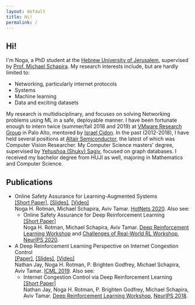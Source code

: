 ```yaml
---
layout: default
title: Hi!
permalink: /
---
```

<div id="hi" class="section-text">
     <div class="section-title">
        <h2><span>Hi!</span></h2>
    </div>
    I'm Noga, a PhD student at the <a href="http://www.cs.huji.ac.il/" target="_blank">Hebrew University of Jerusalem</a>, supervised by <a href="https://www.michaelschapira.com/" target="_blank">Prof. Michael Schapira</a>.
    My research interests include, but are hardly limited to:
    <ul class="">
        <li>Networking, particularly internet protocols</li>
        <li>Systems</li>
        <li>Machine learning</li>
        <li>Data and exciting datasets</li>
    </ul>
    My research is multidisciplinary, and focuses on solving Networking problems using ML in a safe, deployable manner.
        I have been fortunate enough to intern twice (summer/fall 2018 and 2019) at
        <a href="https://research.vmware.com/" target="_blank">VMware Research Group</a> in Palo Alto, mentored by
        <a href="https://research.vmware.com/researchers/israel-cidon" target="_blank">Israel Cidon</a>.
        In the past (2012-2018), I have held several positions at
            <a href="https://altair-semi.com/" target="_blank">Altair Semiconductor</a>,
            the latest of which was Computer Vision Researcher.
        My Computer Science masters' degree, supervised by  <a
                href="https://www.researchgate.net/scientific-contributions/7349961_Yehoshua_Sagiv" target="_blank">
            Yehushoa (Shuky) Sagiv</a>, focused on graph databases.
        I received my bachelor degree from HUJI as well, majoring in Mathematics and Computer Science.
 </div>
 <div id="publications" class="section-text">
     <div class="section-title">
        <h2><span>Publications</span></h2>
    </div>
    <ul class="fa-ul">
	<li><i class="fa-li fas fa-scroll"> </i>
	<!--<li><i class="fa-li fas fa-book-open"></i>-->
		<span class="paperName">
			Online Safety Assurance for Learning-Augmented Systems
		</span>
		<br>
		<a href="https://dl.acm.org/doi/10.1145/3422604.3425940" target="_blank">[Short Paper]</a>,
		<a href="assets/slides/OSAP_Hotnets.pdf" target="_blank">[Slides]</a>,
		<a href="https://youtu.be/a3JO5p10MHE?t=5830" target="_blank">[Video]</a>
		<br>Noga H. Rotman, Michael Schapira, Aviv Tamar.
		<a href="http://conferences.sigcomm.org/hotnets/2020/" target="_blank">HotNets 2020</a>. Also see:
		<ul class="fa-ul">
			<li><i class="fa-li fas fa-scroll"> </i>
			<span class="paperName">
				Online Safety Assurance for Deep Reinforcement Learning
			</span>
			<br><a href="https://arxiv.org/pdf/2010.03625.pdf" target="_blank">[Short Paper]</a>
			<br>Noga H. Rotman, Michael Schapira, Aviv Tamar.
			<a href="https://sites.google.com/view/deep-rl-workshop-neurips2020/" target="_blank">
				Deep Reinforcement Learning Workshop</a> and
				<a href="https://sites.google.com/view/neurips2020rwrl" target="_blank">
					Challenges of Real-World RL Workshop</a>,
				<a href="https://neurips.cc/" target="_blank">NeurIPS 2020</a>.
			</li>
		</ul>
	</li>
	<li><i class="fa-li fas fa-scroll"> </i>
		<span class="paperName">
			A Deep Reinforcement Learning Perspective on Internet Congestion Control
		</span>
		<br>
		<a href="https://arxiv.org/abs/1810.03259v3" target="_blank">[Paper]</a>,
		<a href="assets/slides/Aurora_AIWeek.pdf" target="_blank">[Slides]</a>,
		<a href="https://youtu.be/8bzHuplGI-M" target="_blank">[Video]</a>
		<br>Nathan Jay, Noga H. Rotman, P. Brighten Godfrey, Michael Schapira, Aviv Tamar.
		<a href="https://icml.cc/" target="_blank">ICML 2019</a>. Also see:
		<ul class="fa-ul">
			<li><i class="fa-li fas fa-scroll"> </i>
			<span class="paperName">
				Internet Congestion Control via Deep Reinforcement Learning
			</span>
			<br><a href="https://arxiv.org/abs/1810.03259" target="_blank">[Short Paper]</a>
			<br>Nathan Jay, Noga H. Rotman, P. Brighten Godfrey, Michael Schapira, Aviv Tamar.
			<a href="https://sites.google.com/view/deep-rl-workshop-nips-2018/home" target="_blank">Deep Reinforcement Learning Workshop</a>, <a href="https://neurips.cc/" target="_blank">NeurIPS 2018</a>.
			</li>
		</ul>
		</li>
</ul>
</div>